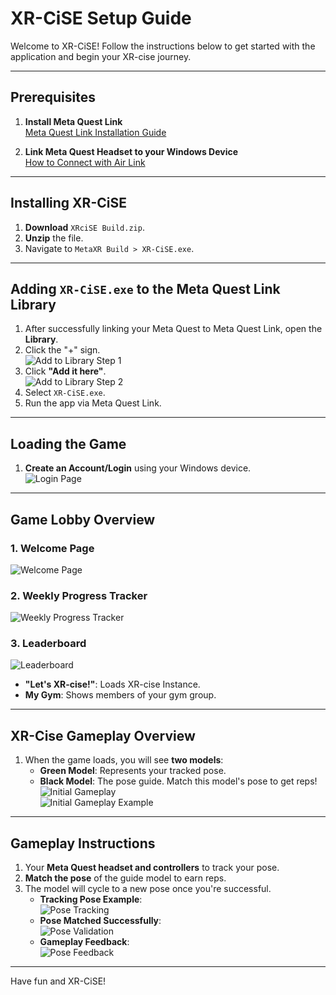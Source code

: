 # XR-CiSE Setup Guide

Welcome to XR-CiSE! Follow the instructions below to get started with the application and begin your XR-cise journey.

---

## Prerequisites

1. **Install Meta Quest Link**  
   [Meta Quest Link Installation Guide](https://www.meta.com/help/quest/articles/headsets-and-accessories/oculus-rift-s/install-app-for-link/)

2. **Link Meta Quest Headset to your Windows Device**  
   [How to Connect with Air Link](https://www.meta.com/help/quest/articles/headsets-and-accessories/oculus-link/connect-with-air-link/)

---

## Installing XR-CiSE

1. **Download** `XRciSE Build.zip`.  
2. **Unzip** the file.  
3. Navigate to `MetaXR Build > XR-CiSE.exe`.

---

## Adding `XR-CiSE.exe` to the Meta Quest Link Library

1. After successfully linking your Meta Quest to Meta Quest Link, open the **Library**.  
2. Click the "+" sign.  
   ![Add to Library Step 1](Images/metaquestlink-addtolib.png)  
3. Click **"Add it here"**.  
   ![Add to Library Step 2](Images/metaquestlink-addtolib2.png)  
4. Select `XR-CiSE.exe`.  
5. Run the app via Meta Quest Link.

---

## Loading the Game

1. **Create an Account/Login** using your Windows device.  
   ![Login Page](Images/login.png)  

---

## Game Lobby Overview

### 1. **Welcome Page**  
   ![Welcome Page](Images/welcome-page.png)  

### 2. **Weekly Progress Tracker**  
   ![Weekly Progress Tracker](Images/weekly-progress.png)  

### 3. **Leaderboard**  
   ![Leaderboard](Images/leaderboard.png)  
   - **"Let's XR-cise!"**: Loads XR-cise Instance.  
   - **My Gym**: Shows members of your gym group.  

---

## XR-Cise Gameplay Overview

1. When the game loads, you will see **two models**:  
   - **Green Model**: Represents your tracked pose.  
   - **Black Model**: The pose guide. Match this model's pose to get reps!  
   ![Initial Gameplay](Images/gameplay-initial.png)  
   ![Initial Gameplay Example](Images/gameplay-initial2.png)  

---

## Gameplay Instructions

1. Your **Meta Quest headset and controllers** to track your pose.  
2. **Match the pose** of the guide model to earn reps.  
3. The model will cycle to a new pose once you're successful.  
   - **Tracking Pose Example**:  
     ![Pose Tracking](Images/gameplay-tracking.png)  
   - **Pose Matched Successfully**:  
     ![Pose Validation](Images/gameplay-valid.png)  
   - **Gameplay Feedback**:  
     ![Pose Feedback](Images/gameplay-feedback.png)  

---

Have fun and XR-CiSE!
